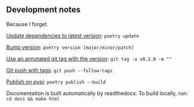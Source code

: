 Development notes
-----------------

Because I forget.

[Update dependencies to latest version](https://python-poetry.org/docs/cli/#update): `poetry update`

[Bump version](https://python-poetry.org/docs/cli/#version): `poetry version [major/minor/patch]`

[Use an annotated git tag with the version](https://stackoverflow.com/questions/11514075/what-is-the-difference-between-an-annotated-and-unannotated-tag): `git tag -a v0.2.0 -m ""`

[Git push with tags](https://stackoverflow.com/questions/5195859/how-do-you-push-a-tag-to-a-remote-repository-using-git): `git push --follow-tags`

[Publish on pypi](https://python-poetry.org/docs/cli/#publish): `poetry publish --build`

Documentation is built automatically by readthedocs. To build locally, run: `cd docs && make html`
